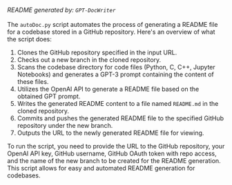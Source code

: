 <i>README generated by: `GPT-DocWriter` <br/> <br/> </i> 
The `autoDoc.py` script automates the process of generating a README file for a codebase stored in a GitHub repository. Here's an overview of what the script does:

1. Clones the GitHub repository specified in the input URL.
2. Checks out a new branch in the cloned repository.
3. Scans the codebase directory for code files (Python, C, C++, Jupyter Notebooks) and generates a GPT-3 prompt containing the content of these files.
4. Utilizes the OpenAI API to generate a README file based on the obtained GPT prompt.
5. Writes the generated README content to a file named `README.md` in the cloned repository.
6. Commits and pushes the generated README file to the specified GitHub repository under the new branch.
7. Outputs the URL to the newly generated README file for viewing.

To run the script, you need to provide the URL to the GitHub repository, your OpenAI API key, GitHub username, GitHub OAuth token with repo access, and the name of the new branch to be created for the README generation. This script allows for easy and automated README generation for codebases.
